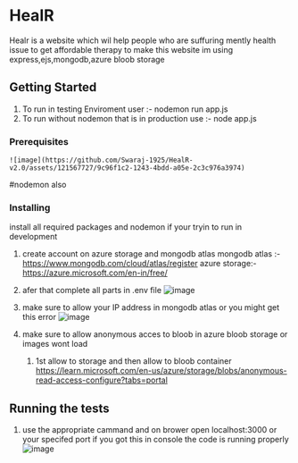 # HealR
Healr is a website which wil help people who are suffuring mently health issue to get affordable therapy to make this website im using express,ejs,mongodb,azure bloob storage 

## Getting Started
1) To run in testing Enviroment user :-    nodemon run app.js
2) To run without nodemon that is in production use  :-    node app.js
### Prerequisites

```
![image](https://github.com/Swaraj-1925/HealR-v2.0/assets/121567727/9c96f1c2-1243-4bdd-a05e-2c3c976a3974)

```
#nodemon  also

### Installing

install all required packages and nodemon if your tryin to run in development 
1) create account on azure storage and mongodb atlas
     mongodb atlas :-https://www.mongodb.com/cloud/atlas/register
     azure storage:- https://azure.microsoft.com/en-in/free/
   
3) afer that complete all parts in .env file
![image](https://github.com/Swaraj-1925/HealR-v2.0/assets/121567727/b50db916-8762-4720-bf85-8eeb509d9d75)

4) make sure to allow your IP address in mongodb atlas or you might get this error
    ![image](https://github.com/Swaraj-1925/HealR-v2.0/assets/121567727/6d038343-33b6-4b54-ba58-d57792c3bbad)
5) make sure to allow anonymous acces to bloob in azure bloob storage or images wont load
   1) 1st allow to storage and then allow to bloob container https://learn.microsoft.com/en-us/azure/storage/blobs/anonymous-read-access-configure?tabs=portal
## Running the tests

1) use the appropriate  cammand and on brower open localhost:3000 or your specifed port
  if you got this in console the code is running properly
![image](https://github.com/Swaraj-1925/HealR-v2.0/assets/121567727/ffc91f71-11ce-4db0-9cfa-3219502bec8e)
